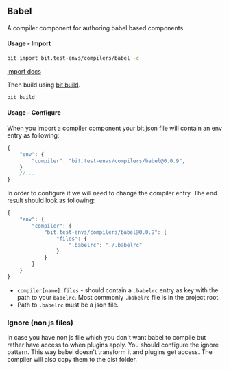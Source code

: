 Babel
-----
A compiler component for authoring babel based components.

#### Usage - Import

```bash
bit import bit.test-envs/compilers/babel -c
```
[import docs](https://docs.bitsrc.io/docs/cli-import.html#import-a-new-environment)


Then build using [bit build](https://docs.bitsrc.io/docs/cli-build.html).

```bash
bit build
```

#### Usage - Configure
When you import a compiler component your bit.json file will contain an env entry as following:

```Typescript
{
    "env": {
        "compiler": "bit.test-envs/compilers/babel@0.0.9",
    }
    //...
}
```
In order to configure it we will need to change the compiler entry. The end result should look as following:

```Typescript
{
    "env": {
        "compiler": {
            "bit.test-envs/compilers/babel@0.0.9": {
                "files": {
                    ".babelrc": "./.babelrc"
                }
            }
        }
    }
}
```

- `compiler[name].files` - should contain a `.babelrc` entry as key with the path to your `babelrc`. Most commonly `.babelrc` file is in the project root.
- Path to `.babelrc` must be a json file.

### Ignore (non js files)
In case you have non js file which you don't want babel to compile but rather have access to when plugins apply. You should configure the ignore pattern. This way babel doesn't transform it and plugins get access. The compiler will also copy them to the dist folder.


